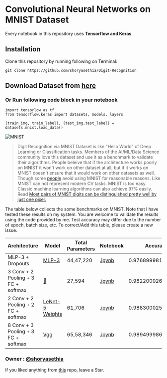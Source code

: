 # Convolutional Neural Networks on MNIST Dataset
Every notebook in this repository uses **Tensorflow and Keras**

## Installation

Clone this repository by running following on Terminal:

```
git clone https://github.com/shoryasethia/Digit-Recognition
```

## Download Dataset from [here](https://www.tensorflow.org/datasets/catalog/mnist)

### Or Run following code block in your notebook
```
import tensorlow as tf
from tensorflow.keras import datasets, models, layers

(train_img, train_label), (test_img,test_label) = datasets.mnist.load_data()
```
![MNIST](https://github.com/shoryasethia/Modified-CNN-MNIST/blob/main/MNIST.png)


> Digit Recognition via MNIST Dataset is like "Hello World" of Deep Learning or Classification tasks. Members of the AI/ML/Data Science community love this dataset and use it as a benchmark to validate their algorithms. People beleive that if the architecture works poorly on MNIST it won't work on other dataset at all, but if it works on MNIST doesn't ensure that it would work on other datasets as well. Though some [people](https://github.com/shoryasethia) avoid using MNIST for reasonable reasons. Like MNIST can not represent modern CV tasks. MNIST is too easy. Classic machine learning algorithms can also achieve 97% easily. Read [Most pairs of MNIST digits can be distinguished pretty well by just one pixel.](https://gist.github.com/dgrtwo/aaef94ecc6a60cd50322c0054cc04478)

The table below collects the some benchmarks on MNIST. Note that I have tested these results on my system. You are welcome to validate the results using the code provided by me. Test accuracy may differ due to the number of epoch, batch size, etc. To correct/Add this table, please create a new issue.

Architecture | Model | Total Parameters |Notebook | Accuracy | 
|------------|-----|-----|--------|---------------|
| MLP-3 + Dropouts | [MLP-3](https://github.com/shoryasethia/Digit-Recognition/blob/main/mlp-mnist.h5) | 44,47,220 |[.ipynb](https://github.com/shoryasethia/Digit-Recognition/blob/main/MLP.ipynb)    | 0.9768999814987183 |
| 3 Conv + 2 Pooling + 3 FC + softmax   | [🔗](https://github.com/shoryasethia/Digit-Recognition/blob/main/MNIST-numbers-cnn.h5) | 27,594 |[.ipynb](https://github.com/shoryasethia/Digit-Recognition/blob/main/tensorflow-mnist-cnn.ipynb)    | 0.9822000265121460 |
| 2 Conv + 2 Pooling + 2 FC + softmax | [LeNet-5](https://github.com/shoryasethia/Digit-Recognition/blob/main/LeNet5.h5) [Weights](https://github.com/shoryasethia/Digit-Recognition/blob/main/LeNet5.weights.h5)  | 61,706 | [.ipynb](https://github.com/shoryasethia/Digit-Recognition/blob/main/LeNet-5-digit.ipynb) | 0.9883000254631042 |
| 8 Conv + 3 Pooling + 3 FC + softmax | [Vgg](https://github.com/shoryasethia/Digit-Recognition/blob/main/Vgg) | 65,58,346 | [.ipynb](https://github.com/shoryasethia/Digit-Recognition/blob/main/cnn-mnist.ipynb)| 0.9894999861717224 |

### Owner : [@shoryasethia](https://github.com/shoryasethia)
If you liked anything from [this](https://github.com/shoryasethia/Digit-Recognition) repo, leave a Star.
